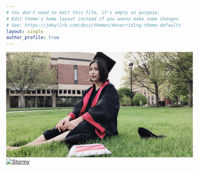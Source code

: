```yaml
---
# You don't need to edit this file, it's empty on purpose.
# Edit theme's home layout instead if you wanna make some changes
# See: https://jekyllrb.com/docs/themes/#overriding-theme-defaults
layout: single
author_profile: true
---
```


[![AboutMe](/assets/images/profile_photo.jpeg)](about) [![Stormy](/assets/images/IMG_1840.jpg)](about)
